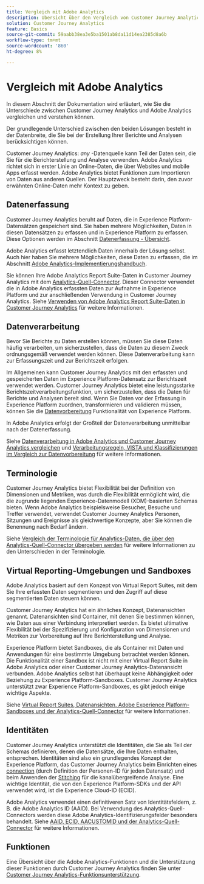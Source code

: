 ```yaml
---
title: Vergleich mit Adobe Analytics
description: Übersicht über den Vergleich von Customer Journey Analytics mit Adobe Analytics.
solution: Customer Journey Analytics
feature: Basics
source-git-commit: 59aabb38ea3e5ba1501ab8da11d14ea2385d8a6b
workflow-type: tm+mt
source-wordcount: '860'
ht-degree: 8%

---
```


# Vergleich mit Adobe Analytics

In diesem Abschnitt der Dokumentation wird erläutert, wie Sie die Unterschiede zwischen Customer Journey Analytics und Adobe Analytics vergleichen und verstehen können.

Der grundlegende Unterschied zwischen den beiden Lösungen besteht in der Datenbreite, die Sie bei der Erstellung Ihrer Berichte und Analysen berücksichtigen können.

Customer Journey Analytics: *any* -Datenquelle kann Teil der Daten sein, die Sie für die Berichterstellung und Analyse verwenden. Adobe Analytics richtet sich in erster Linie an Online-Daten, die über Websites und mobile Apps erfasst werden. Adobe Analytics bietet Funktionen zum Importieren von Daten aus anderen Quellen. Der Hauptzweck besteht darin, den zuvor erwähnten Online-Daten mehr Kontext zu geben.

## Datenerfassung

Customer Journey Analytics beruht auf Daten, die in Experience Platform-Datensätzen gespeichert sind. Sie haben mehrere Möglichkeiten, Daten in diesen Datensätzen zu erfassen und in Experience Platform zu erfassen. Diese Optionen werden im Abschnitt [Datenerfassung - Übersicht](https://experienceleague.adobe.com/docs/analytics-platform/using/cja-data-ingestion/data-ingestion.html?lang=en).

Adobe Analytics erfasst letztendlich Daten innerhalb der Lösung selbst. Auch hier haben Sie mehrere Möglichkeiten, diese Daten zu erfassen, die im Abschnitt [Adobe Analytics-Implementierungshandbuch](https://experienceleague.adobe.com/docs/analytics/implementation/home.html?lang=de).

Sie können Ihre Adobe Analytics Report Suite-Daten in Customer Journey Analytics mit dem [Analytics-Quell-Connector](https://experienceleague.adobe.com/docs/experience-platform/sources/ui-tutorials/create/adobe-applications/analytics.html?lang=de). Dieser Connector verwendet die in Adobe Analytics erfassten Daten zur Aufnahme in Experience Platform und zur anschließenden Verwendung in Customer Journey Analytics. Siehe [Verwenden von Adobe Analytics Report Suite-Daten in Customer Journey Analytics](https://experienceleague.adobe.com/docs/analytics-platform/using/compare-aa-cja/cja-aa-comparison/aa-data-in-cja.html?lang=de) für weitere Informationen.


## Datenverarbeitung

Bevor Sie Berichte zu Daten erstellen können, müssen Sie diese Daten häufig verarbeiten, um sicherzustellen, dass die Daten zu diesem Zweck ordnungsgemäß verwendet werden können. Diese Datenverarbeitung kann zur Erfassungszeit und zur Berichtszeit erfolgen.

Im Allgemeinen kann Customer Journey Analytics mit den erfassten und gespeicherten Daten im Experience Platform-Datensatz zur Berichtszeit verwendet werden. Customer Journey Analytics bietet eine leistungsstarke Berichtszeitverarbeitungsfunktion, um sicherzustellen, dass die Daten für Berichte und Analysen bereit sind. Wenn Sie Daten vor der Erfassung in Experience Platform zuordnen, transformieren und validieren müssen, können Sie die [Datenvorbereitung](https://experienceleague.adobe.com/docs/experience-platform/data-prep/home.html?lang=de) Funktionalität von Experience Platform.

In Adobe Analytics erfolgt der Großteil der Datenverarbeitung unmittelbar nach der Datenerfassung.

Siehe [Datenverarbeitung in Adobe Analytics und Customer Journey Analytics vergleichen](data-processing-comparisons.md) und [Verarbeitungsregeln, VISTA und Klassifizierungen im Vergleich zur Datenvorbereitung](https://experienceleague.adobe.com/docs/analytics-platform/using/compare-aa-cja/cja-aa-comparison/pr-vista-dataprep.html?lang=de) für weitere Informationen.


## Terminologie

Customer Journey Analytics bietet Flexibilität bei der Definition von Dimensionen und Metriken, was durch die Flexibilität ermöglicht wird, die die zugrunde liegenden Experience-Datenmodell (XDM)-basierten Schemas bieten. Wenn Adobe Analytics beispielsweise Besucher, Besuche und Treffer verwendet, verwendet Customer Journey Analytics Personen, Sitzungen und Ereignisse als gleichwertige Konzepte, aber Sie können die Benennung nach Bedarf ändern.

Siehe [Vergleich der Terminologie für Analytics-Daten, die über den Analytics-Quell-Connector übergeben werden](https://experienceleague.adobe.com/docs/analytics-platform/using/compare-aa-cja/cja-aa-comparison/terminology.html?lang=en) für weitere Informationen zu den Unterschieden in der Terminologie.


## Virtual Reporting-Umgebungen und Sandboxes

Adobe Analytics basiert auf dem Konzept von Virtual Report Suites, mit dem Sie Ihre erfassten Daten segmentieren und den Zugriff auf diese segmentierten Daten steuern können.

Customer Journey Analytics hat ein ähnliches Konzept, Datenansichten genannt. Datenansichten sind Container, mit denen Sie bestimmen können, wie Daten aus einer Verbindung interpretiert werden. Es bietet ultimative Flexibilität bei der Spezifizierung und Konfiguration von Dimensionen und Metriken zur Vorbereitung auf Ihre Berichterstellung und Analyse.

Experience Platform bietet Sandboxes, die als Container mit Daten und Anwendungen für eine bestimmte Umgebung betrachtet werden können. Die Funktionalität einer Sandbox ist nicht mit einer Virtual Report Suite in Adobe Analytics oder einer Customer Journey Analytics-Datenansicht verbunden. Adobe Analytics selbst hat überhaupt keine Abhängigkeit oder Beziehung zu Experience Platform-Sandboxes. Customer Journey Analytics unterstützt zwar Experience Platform-Sandboxes, es gibt jedoch einige wichtige Aspekte.

Siehe [Virtual Report Suites, Datenansichten, Adobe Experience Platform-Sandboxes und der Analytics-Quell-Connector](https://experienceleague.adobe.com/docs/analytics-platform/using/compare-aa-cja/cja-aa-comparison/vrs-dataview-sandbox-adc.html?lang=de) für weitere Informationen.


## Identitäten

Customer Journey Analytics unterstützt die Identitäten, die Sie als Teil der Schemas definieren, denen die Datensätze, die Ihre Daten enthalten, entsprechen. Identitäten sind also ein grundlegendes Konzept der Experience Platform, das Customer Journey Analytics beim Einrichten eines [connection](../../connections/overview.md) (durch Definition der Personen-ID für jeden Datensatz) und beim Anwenden der [Stitching](../../stitching/overview.md) für die kanalübergreifende Analyse. Eine wichtige Identität, die von den Experience Platform-SDKs und der API verwendet wird, ist die Experience Cloud-ID (ECID).

Adobe Analytics verwendet einen definitiveren Satz von Identitätsfeldern, z. B. die Adobe Analytics ID (AAID). Bei Verwendung des Analytics-Quell-Connectors werden diese Adobe Analytics-Identifizierungsfelder besonders behandelt. Siehe [AAID, ECID, AACUSTOMID und der Analytics-Quell-Connector](https://experienceleague.adobe.com/docs/analytics-platform/using/compare-aa-cja/cja-aa-comparison/aaid-ecid-adc.html?lang=en) für weitere Informationen.


## Funktionen

Eine Übersicht über die Adobe Analytics-Funktionen und die Unterstützung dieser Funktionen durch Customer Journey Analytics finden Sie unter [Customer Journey Analytics-Funktionsunterstützung](https://experienceleague.adobe.com/docs/analytics-platform/using/compare-aa-cja/cja-aa-comparison/cja-aa.html?lang=en).






